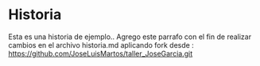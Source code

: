 # Historia
Esta es una historia de ejemplo..
Agrego este parrafo con el fin de realizar cambios en el archivo historia.md aplicando fork desde :
https://github.com/JoseLuisMartos/taller_JoseGarcia.git

